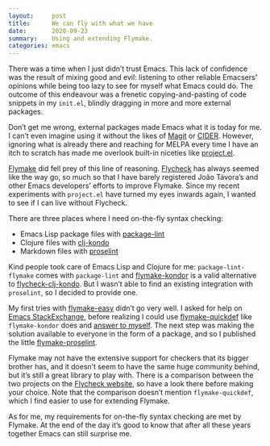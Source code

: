 ```yaml
---
layout:     post
title:      We can fly with what we have
date:       2020-09-23
summary:    Using and extending Flymake.
categories: emacs
---
```


There was a time when I just didn’t trust Emacs. This lack of confidence was the
result of mixing good and evil: listening to other reliable Emacsers’ opinions
while being too lazy to see for myself what Emacs could do. The outcome of this
endeavour was a frenetic copying-and-pasting of code snippets in my `init.el`,
blindly dragging in more and more external packages.

Don’t get me wrong, external packages made Emacs what it is today for me.
I can’t even imagine using it without the likes of [Magit](https://magit.vc/) or [CIDER](https://cider.mx/). However,
ignoring what is already there and reaching for MELPA every time I have an itch
to scratch has made me overlook built-in niceties like [project.el](https://www.manueluberti.eu/emacs/2020/09/18/project/).

[Flymake](https://www.gnu.org/software/emacs/manual/html_node/flymake/index.html#Top) did fell prey of this line of reasoning. [Flycheck](https://www.flycheck.org/en/latest/) has always seemed like
the way go, so much so that I have barely registered João Távora’s and other
Emacs developers’ efforts to improve Flymake. Since my recent experiments with
`project.el` have turned my eyes inwards again, I wanted to see if I can live
without Flycheck.

There are three places where I need on-the-fly syntax checking:

- Emacs Lisp package files with [package-lint](https://github.com/purcell/package-lint)
- Clojure files with [clj-kondo](https://github.com/borkdude/clj-kondo)
- Markdown files with [proselint](http://proselint.com/)

Kind people took care of Emacs Lisp and Clojure for me: `package-lint-flymake`
comes with `package-lint` and [flymake-kondor](https://github.com/turbo-cafe/flymake-kondor) is a valid alternative to
[flycheck-clj-kondo](https://github.com/borkdude/flycheck-clj-kondo). But I wasn’t able to find an existing integration with
`proselint`, so I decided to provide one.

My first tries with [flymake-easy](https://github.com/purcell/flymake-easy) didn’t go very well. I asked for help on [Emacs
StackExchange](https://emacs.stackexchange.com/questions/60769/configure-flymake-for-proselint), before realizing I could use [flymake-quickdef](https://github.com/karlotness/flymake-quickdef) like `flymake-kondor`
does and [answer to myself](https://emacs.stackexchange.com/a/60771/5514). The next step was making the solution available to
everyone in the form of a package, and so I published the little
[flymake-proselint](https://github.com/manuel-uberti/flymake-proselint).

Flymake may not have the extensive support for checkers that its bigger brother
has, and it doesn’t seem to have the same huge community behind, but it’s still
a great library to play with. There is a comparison between the two projects on
the [Flycheck website](https://www.flycheck.org/en/latest/user/flycheck-versus-flymake.html), so have a look there before making your choice. Note that
the comparison doesn’t mention `flymake-quickdef`, which I find easier to use for
extending Flymake.

As for me, my requirements for on-the-fly syntax checking are met by Flymake. At
the end of the day it’s good to know that after all these years together Emacs
can still surprise me.
